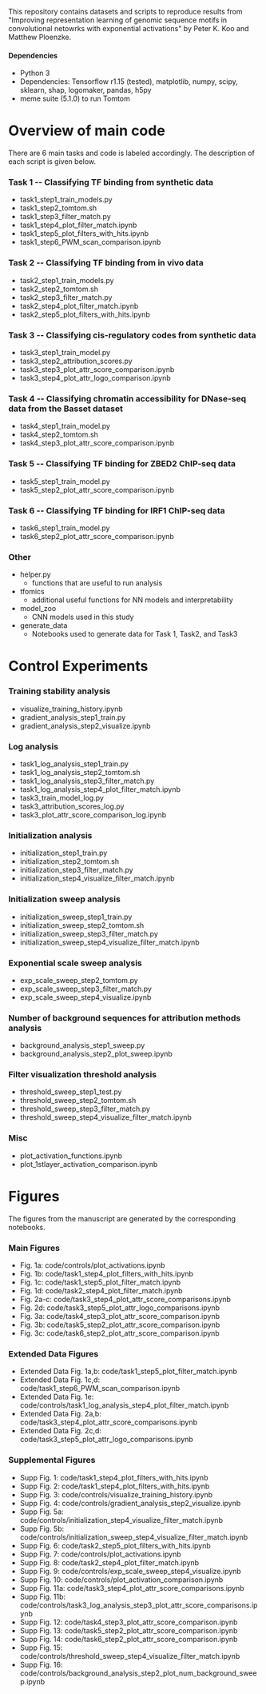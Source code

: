 This repository contains datasets and scripts to reproduce results from "Improving representation learning of genomic sequence motifs in convolutional netowrks with exponential activations" by Peter K. Koo and Matthew Ploenzke.


#### Dependencies
* Python 3
* Dependencies: Tensorflow r1.15 (tested), matplotlib, numpy, scipy, sklearn, shap, logomaker, pandas, h5py
* meme suite (5.1.0) to run Tomtom


# Overview of main code

There are 6 main tasks and code is labeled accordingly. The description of each script is given below.

### Task 1 -- Classifying TF binding from synthetic data
* task1_step1_train_models.py
* task1_step2_tomtom.sh
* task1_step3_filter_match.py
* task1_step4_plot_filter_match.ipynb
* task1_step5_plot_filters_with_hits.ipynb
* task1_step6_PWM_scan_comparison.ipynb

### Task 2 -- Classifying TF binding from in vivo data
* task2_step1_train_models.py
* task2_step2_tomtom.sh
* task2_step3_filter_match.py
* task2_step4_plot_filter_match.ipynb
* task2_step5_plot_filters_with_hits.ipynb


### Task 3 -- Classifying cis-regulatory codes from synthetic data
* task3_step1_train_model.py
* task3_step2_attribution_scores.py
* task3_step3_plot_attr_score_comparison.ipynb
* task3_step4_plot_attr_logo_comparison.ipynb


### Task 4 -- Classifying chromatin accessibility for DNase-seq data from the Basset dataset
* task4_step1_train_model.py
* task4_step2_tomtom.sh
* task4_step3_plot_attr_score_comparison.ipynb

### Task 5 -- Classifying TF binding for ZBED2 ChIP-seq data  
* task5_step1_train_model.py
* task5_step2_plot_attr_score_comparison.ipynb


### Task 6 -- Classifying TF binding for IRF1 ChIP-seq data 
* task6_step1_train_model.py
* task6_step2_plot_attr_score_comparison.ipynb


### Other
* helper.py
	* functions that are useful to run analysis
* tfomics
	* additional useful functions for NN models and interpretability
* model_zoo
	* CNN models used in this study
* generate_data
	* Notebooks used to generate data for Task 1, Task2, and Task3
	

# Control Experiments

### Training stability analysis
* visualize_training_history.ipynb
* gradient_analysis_step1_train.py
* gradient_analysis_step2_visualize.ipynb

### Log analysis
* task1_log_analysis_step1_train.py
* task1_log_analysis_step2_tomtom.sh
* task1_log_analysis_step3_filter_match.py
* task1_log_analysis_step4_plot_filter_match.ipynb
* task3_train_model_log.py
* task3_attribution_scores_log.py
* task3_plot_attr_score_comparison_log.ipynb

### Initialization analysis
* initialization_step1_train.py
* initialization_step2_tomtom.sh
* initialization_step3_filter_match.py
* initialization_step4_visualize_filter_match.ipynb

### Initialization sweep analysis
* initialization_sweep_step1_train.py
* initialization_sweep_step2_tomtom.sh
* initialization_sweep_step3_filter_match.py
* initialization_sweep_step4_visualize_filter_match.ipynb

### Exponential scale sweep analysis
* exp_scale_sweep_step2_tomtom.py
* exp_scale_sweep_step3_filter_match.py
* exp_scale_sweep_step4_visualize.ipynb


### Number of background sequences for attribution methods analysis
* background_analysis_step1_sweep.py
* background_analysis_step2_plot_sweep.ipynb

### Filter visualization threshold analysis
* threshold_sweep_step1_test.py
* threshold_sweep_step2_tomtom.sh
* threshold_sweep_step3_filter_match.py
* threshold_sweep_step4_visualize_filter_match.ipynb

### Misc
* plot_activation_functions.ipynb
* plot_1stlayer_activation_comparison.ipynb


# Figures
The figures from the manuscript are generated by the corresponding notebooks.

### Main Figures
- Fig. 1a: code/controls/plot_activations.ipynb
- Fig. 1b: code/task1_step4_plot_filters_with_hits.ipynb
- Fig. 1c: code/task1_step5_plot_filter_match.ipynb
- Fig. 1d: code/task2_step4_plot_filter_match.ipynb
- Fig. 2a-c: code/task3_step4_plot_attr_score_comparisons.ipynb
- Fig. 2d: code/task3_step5_plot_attr_logo_comparisons.ipynb
- Fig. 3a: code/task4_step3_plot_attr_score_comparison.ipynb
- Fig. 3b: code/task5_step2_plot_attr_score_comparison.ipynb
- Fig. 3c: code/task6_step2_plot_attr_score_comparison.ipynb

### Extended Data Figures
- Extended Data Fig. 1a,b: code/task1_step5_plot_filter_match.ipynb
- Extended Data Fig. 1c,d: code/task1_step6_PWM_scan_comparison.ipynb
- Extended Data Fig. 1e: code/controls/task1_log_analysis_step4_plot_filter_match.ipynb
- Extended Data Fig. 2a,b: code/task3_step4_plot_attr_score_comparisons.ipynb 
- Extended Data Fig. 2c,d: code/task3_step5_plot_attr_logo_comparisons.ipynb

### Supplemental Figures
- Supp Fig. 1: code/task1_step4_plot_filters_with_hits.ipynb
- Supp Fig. 2: code/task1_step4_plot_filters_with_hits.ipynb
- Supp Fig. 3: code/controls/visualize_training_history.ipynb
- Supp Fig. 4: code/controls/gradient_analysis_step2_visualize.ipynb
- Supp Fig. 5a: code/controls/initialization_step4_visualize_filter_match.ipynb
- Supp Fig. 5b: code/controls/initialization_sweep_step4_visualize_filter_match.ipynb
- Supp Fig. 6: code/task2_step5_plot_filters_with_hits.ipynb
- Supp Fig. 7: code/controls/plot_activations.ipynb
- Supp Fig. 8: code/task2_step4_plot_filter_match.ipynb
- Supp Fig. 9: code/controls/exp_scale_sweep_step4_visualize.ipynb
- Supp Fig. 10: code/controls/plot_activation_comparison.ipynb
- Supp Fig. 11a: code/task3_step4_plot_attr_score_comparisons.ipynb
- Supp Fig. 11b: code/controls/task3_log_analysis_step3_plot_attr_score_comparisons.ipynb
- Supp Fig. 12: code/task4_step3_plot_attr_score_comparison.ipynb
- Supp Fig. 13: code/task5_step2_plot_attr_score_comparison.ipynb
- Supp Fig. 14: code/task6_step2_plot_attr_score_comparison.ipynb
- Supp Fig. 15: code/controls/threshold_sweep_step4_visualize_filter_match.ipynb
- Supp Fig. 16: code/controls/background_analysis_step2_plot_num_background_sweep.ipynb




